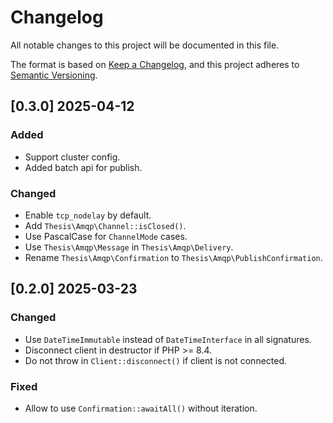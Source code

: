 # Changelog

All notable changes to this project will be documented in this file.

The format is based on [Keep a Changelog](https://keepachangelog.com/en/1.1.0/),
and this project adheres to [Semantic Versioning](https://semver.org/spec/v2.0.0.html).

## [0.3.0] 2025-04-12

### Added

- Support cluster config.
- Added batch api for publish.

### Changed

- Enable `tcp_nodelay` by default.
- Add `Thesis\Amqp\Channel::isClosed()`.
- Use PascalCase for `ChannelMode` cases.
- Use `Thesis\Amqp\Message` in `Thesis\Amqp\Delivery`.
- Rename `Thesis\Amqp\Confirmation` to `Thesis\Amqp\PublishConfirmation`.

## [0.2.0] 2025-03-23

### Changed

- Use `DateTimeImmutable` instead of `DateTimeInterface` in all signatures.
- Disconnect client in destructor if PHP >= 8.4.
- Do not throw in `Client::disconnect()` if client is not connected.

### Fixed

- Allow to use `Confirmation::awaitAll()` without iteration.
